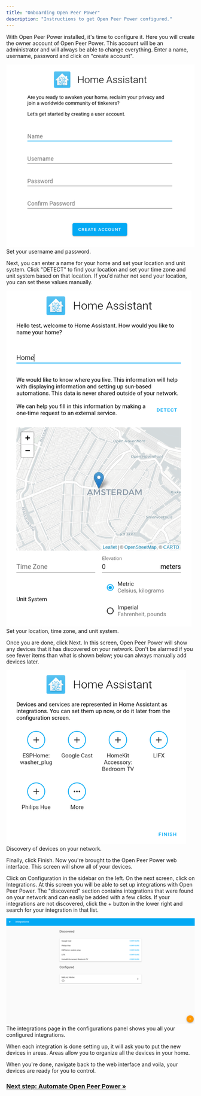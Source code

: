 ```yaml
---
title: "Onboarding Open Peer Power"
description: "Instructions to get Open Peer Power configured."
---
```


With Open Peer Power installed, it's time to configure it. Here you will create the owner account of Open Peer Power. This account will be an administrator and will always be able to change everything. Enter a name, username, password and click on "create account".

<p class='img'>
<img src='/images/getting-started/username.png' />
Set your username and password.
</p>

Next, you can enter a name for your home and set your location and unit system. Click "DETECT" to find your location and set your time zone and unit system based on that location. If you'd rather not send your location, you can set these values manually.

<p class='img'>
<img src='/images/getting-started/location.png' />
Set your location, time zone, and unit system.
</p>

Once you are done, click Next. In this screen, Open Peer Power will show any devices that it has discovered on your network. Don't be alarmed if you see fewer items than what is shown below; you can always manually add devices later.

<p class='img'>
<img src='/images/getting-started/devices.png' />
Discovery of devices on your network.
</p>

Finally, click Finish. Now you're brought to the Open Peer Power web interface. This screen will show all of your devices.

Click on Configuration in the sidebar on the left. On the next screen, click on Integrations. At this screen you will be able to set up integrations with Open Peer Power. The "discovered" section contains integrations that were found on your network and can easily be added with a few clicks. If your integrations are not discovered, click the + button in the lower right and search for your integration in that list.

<p class='img'>
<img src='/images/getting-started/integrations.png' />
The integrations page in the configurations panel shows you all your configured integrations.
</p>

When each integration is done setting up, it will ask you to put the new devices in areas. Areas allow you to organize all the devices in your home.

When you're done, navigate back to the web interface and voila, your devices are ready for you to control.

### [Next step: Automate Open Peer Power &raquo;](/getting-started/automation/)
